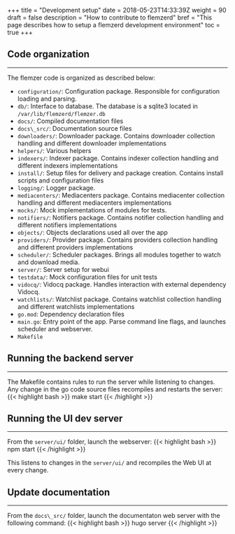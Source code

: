 +++
title = "Development setup"
date = 2018-05-23T14:33:39Z
weight = 90
draft = false
description = "How to contribute to flemzerd"
bref = "This page describes how to setup a flemzerd development environment"
toc = true
+++


## Code organization
---

The flemzer code is organized as described below:

* `configuration/`: Configuration package. Responsible for configuration loading and parsing.
* `db/`: Interface to database. The database is a sqlite3 located in `/var/lib/flemzerd/flemzer.db`
* `docs/`: Compiled documentation files
* `docs\_src/`: Documentation source files
* `downloaders/`: Downloader package. Contains downloader collection handling and different downloader implementations
* `helpers/`: Various helpers
* `indexers/`: Indexer package. Contains indexer collection handling and different indexers implementations
* `install/`: Setup files for delivery and package creation. Contains install scripts and configuration files
* `logging/`: Logger package.
* `mediacenters/`: Mediacenters package. Contains mediacenter collection handling and different mediacenters implementations
* `mocks/`: Mock implementations of modules for tests.
* `notifiers/`: Notifiers package. Contains notifier collection handling and different notifiers implementations
* `objects/`: Objects declarations used all over the app
* `providers/`: Provider package. Contains providers collection handling and different providers implementations
* `scheduler/`: Scheduler packages. Brings all modules together to watch and download media.
* `server/`: Server setup for webui
* `testdata/`: Mock configuration files for unit tests
* `vidocq/`: Vidocq package. Handles interaction with external dependency Vidocq.
* `watchlists/`: Watchlist package. Contains watchlist collection handling and different watchlists implementations
* `go.mod`: Dependency declaration files
* `main.go`: Entry point of the app. Parse command line flags, and launches scheduler and webserver.
* `Makefile`


## Running the backend server
---
 The Makefile contains rules to run the server while listening to changes. Any change in the go code source files recompiles and restarts the server:
{{< highlight bash >}}
make start
{{< /highlight >}}


## Running the UI dev server
---

From the `server/ui/` folder, launch the webserver:
{{< highlight bash >}}
npm start
{{< /highlight >}}


This listens to changes in the `server/ui/` and recompiles the Web UI at every change.

## Update documentation
---

From the `docs\_src/` folder, launch the documentaton web server with the following command:
{{< highlight bash >}}
hugo server
{{< /highlight >}}
